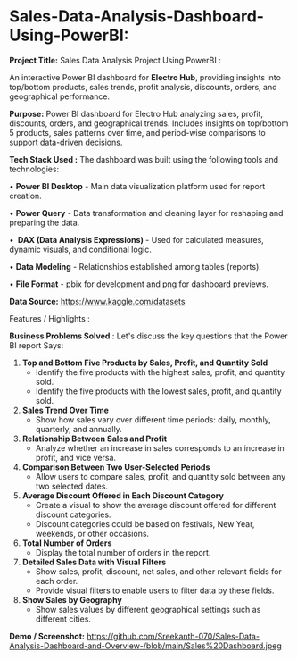 # Sales-Data-Analysis-Dashboard-Using-PowerBI:

**Project Title:**
Sales Data Analysis Project Using PowerBI :

An interactive Power BI dashboard for **Electro Hub**, providing insights into top/bottom products, sales trends, profit analysis, discounts, orders, and geographical performance.

**Purpose:**
Power BI dashboard for Electro Hub analyzing sales, profit, discounts, orders, and geographical trends. Includes insights on top/bottom 5 products, sales patterns over time, and period-wise comparisons to support data-driven decisions.

**Tech Stack Used :**
The dashboard was built using the following tools and technologies:

•⁠  ⁠**Power BI Desktop** - Main data visualization platform used for report creation.

•⁠  ⁠**Power Query** - Data transformation and cleaning layer for reshaping and preparing the data.

•⁠  **⁠ DAX (Data Analysis Expressions)** - Used for calculated measures, dynamic visuals, and conditional logic.

•⁠  ⁠**Data Modeling** - Relationships established among tables (reports).

•⁠  **File Format** - pbix for development and png for dashboard previews.

**Data Source:**
https://www.kaggle.com/datasets

Features / Highlights :

**Business Problems Solved** :
Let's discuss the key questions that the Power BI report Says:

1. **Top and Bottom Five Products by Sales, Profit, and Quantity Sold**
    - Identify the five products with the highest sales, profit, and quantity sold.
    - Identify the five products with the lowest sales, profit, and quantity sold.
2. **Sales Trend Over Time**
    - Show how sales vary over different time periods: daily, monthly, quarterly, and annually.
3. **Relationship Between Sales and Profit**
    - Analyze whether an increase in sales corresponds to an increase in profit, and vice versa.
4. **Comparison Between Two User-Selected Periods**
    - Allow users to compare sales, profit, and quantity sold between any two selected dates.
5. **Average Discount Offered in Each Discount Category**
    - Create a visual to show the average discount offered for different discount categories.
    - Discount categories could be based on festivals, New Year, weekends, or other occasions.
6. **Total Number of Orders**
    - Display the total number of orders in the report.
7. **Detailed Sales Data with Visual Filters**
    - Show sales, profit, discount, net sales, and other relevant fields for each order.
    - Provide visual filters to enable users to filter data by these fields.
8. **Show Sales by Geography**
    - Show sales values by different geographical settings such as  different cities.


**Demo / Screenshot:**
https://github.com/Sreekanth-070/Sales-Data-Analysis-Dashboard-and-Overview-/blob/main/Sales%20Dashboard.jpeg
